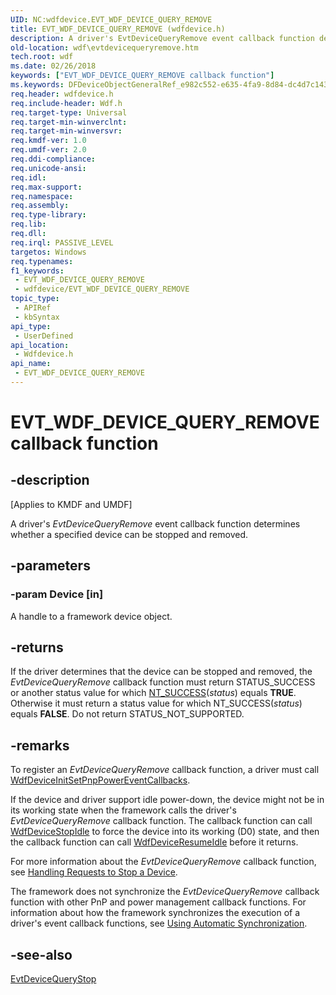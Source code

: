 ```yaml
---
UID: NC:wdfdevice.EVT_WDF_DEVICE_QUERY_REMOVE
title: EVT_WDF_DEVICE_QUERY_REMOVE (wdfdevice.h)
description: A driver's EvtDeviceQueryRemove event callback function determines whether a specified device can be stopped and removed.
old-location: wdf\evtdevicequeryremove.htm
tech.root: wdf
ms.date: 02/26/2018
keywords: ["EVT_WDF_DEVICE_QUERY_REMOVE callback function"]
ms.keywords: DFDeviceObjectGeneralRef_e982c552-e635-4fa9-8d84-dc4d7c143925.xml, EVT_WDF_DEVICE_QUERY_REMOVE, EVT_WDF_DEVICE_QUERY_REMOVE callback, EvtDeviceQueryRemove, EvtDeviceQueryRemove callback function, kmdf.evtdevicequeryremove, wdf.evtdevicequeryremove, wdfdevice/EvtDeviceQueryRemove
req.header: wdfdevice.h
req.include-header: Wdf.h
req.target-type: Universal
req.target-min-winverclnt: 
req.target-min-winversvr: 
req.kmdf-ver: 1.0
req.umdf-ver: 2.0
req.ddi-compliance: 
req.unicode-ansi: 
req.idl: 
req.max-support: 
req.namespace: 
req.assembly: 
req.type-library: 
req.lib: 
req.dll: 
req.irql: PASSIVE_LEVEL
targetos: Windows
req.typenames: 
f1_keywords:
 - EVT_WDF_DEVICE_QUERY_REMOVE
 - wdfdevice/EVT_WDF_DEVICE_QUERY_REMOVE
topic_type:
 - APIRef
 - kbSyntax
api_type:
 - UserDefined
api_location:
 - Wdfdevice.h
api_name:
 - EVT_WDF_DEVICE_QUERY_REMOVE
---
```


# EVT_WDF_DEVICE_QUERY_REMOVE callback function


## -description

<p class="CCE_Message">[Applies to KMDF and UMDF]</p>

A driver's <i>EvtDeviceQueryRemove</i> event callback function determines whether a specified device can be stopped and removed.

## -parameters

### -param Device [in]


A handle to a framework device object.

## -returns

If the driver determines that the device can be stopped and removed, the <i>EvtDeviceQueryRemove</i> callback function must return STATUS_SUCCESS or another status value for which <a href="/windows-hardware/drivers/kernel/using-ntstatus-values">NT_SUCCESS</a>(<i>status</i>) equals <b>TRUE</b>. Otherwise it must return a status value for which NT_SUCCESS(<i>status</i>) equals <b>FALSE</b>. Do not return STATUS_NOT_SUPPORTED.

## -remarks

To register an <i>EvtDeviceQueryRemove</i> callback function, a driver must call <a href="/windows-hardware/drivers/ddi/wdfdevice/nf-wdfdevice-wdfdeviceinitsetpnppowereventcallbacks">WdfDeviceInitSetPnpPowerEventCallbacks</a>. 

If the device and driver support idle power-down, the device might not be in its working state when the framework calls the driver's <i>EvtDeviceQueryRemove</i> callback function. The callback function can call <a href="/windows-hardware/drivers/ddi/wdfdevice/nf-wdfdevice-wdfdevicestopidle">WdfDeviceStopIdle</a> to force the device into its working (D0) state, and then the callback function can call <a href="/windows-hardware/drivers/ddi/wdfdevice/nf-wdfdevice-wdfdeviceresumeidle">WdfDeviceResumeIdle</a> before it returns.

For more information about the <i>EvtDeviceQueryRemove</i> callback function, see <a href="/windows-hardware/drivers/wdf/handling-requests-to-stop-a-device">Handling Requests to Stop a Device</a>.

The framework does not synchronize the <i>EvtDeviceQueryRemove</i> callback function with other PnP and power management callback functions. For information about how the framework synchronizes the execution of a driver's event callback functions, see <a href="/windows-hardware/drivers/wdf/using-automatic-synchronization">Using Automatic Synchronization</a>.

## -see-also

<a href="/windows-hardware/drivers/ddi/wdfdevice/nc-wdfdevice-evt_wdf_device_query_stop">EvtDeviceQueryStop</a>

